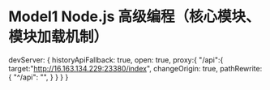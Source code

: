 # Model1 Node.js 高级编程（核心模块、模块加载机制）

devServer: {
    historyApiFallback: true,
    open: true,
    proxy:{
        "/api":{
            target:"http://16.163.134.229:23380/index",
            changeOrigin: true,
            pathRewrite:
                {
                    "^/api": "",
                }
        }
    }
}
